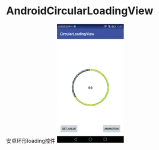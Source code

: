 ﻿# AndroidCircularLoadingView
  安卓环形loading控件
![img](https://github.com/506954774/AndroidCircularLoadingView/blob/master/loading_view.gif?raw=true)

 <declare-styleable name="CircularLoadingView">
        <attr name="base_color" format="color" /> 
        <attr name="progress_color" format="color" />
        <attr name="max" format="float" />
        <attr name="min" format="float" />
        <attr name="progress_icon" format="reference" />
        <attr name="duration" format="integer" />
        <attr name="progress_stroke_width" format="integer" />
        <attr name="argQuantity" format="integer" />
        <attr name="ratio" format="float" />
    </declare-styleable>
